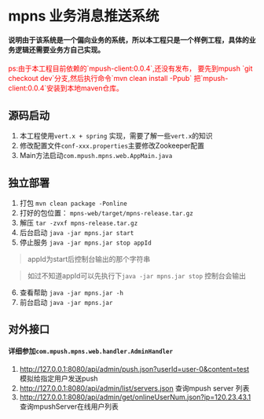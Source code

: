 # mpns 业务消息推送系统

#### 说明由于该系统是一个偏向业务的系统，所以本工程只是一个样例工程，具体的业务逻辑还需要业务方自己实现。

<p style="color:red">
ps:由于本工程目前依赖的`mpush-client:0.0.4`,还没有发布，
要先到mpush `git checkout dev`分支,然后执行命令`mvn clean install -Ppub`
把`mpush-client:0.0.4`安装到本地maven仓库。
</p>

## 源码启动

1. 本工程使用`vert.x + spring` 实现，需要了解一些`vert.x`的知识
2. 修改配置文件`conf-xxx.properties`主要修改Zookeeper配置
3. Main方法启动`com.mpush.mpns.web.AppMain.java`

## 独立部署
1. 打包 `mvn clean package -Ponline`
2. 打好的包位置： `mpns-web/target/mpns-release.tar.gz`
3. 解压 `tar -zvxf mpns-release.tar.gz`
4. 后台启动 `java -jar mpns.jar start`
5. 停止服务 `java -jar mpns.jar stop appId` 

  > appId为start后控制台输出的那个字符串
  
  > 如过不知道appId可以先执行下`java -jar mpns.jar stop` 控制台会输出
6. 查看帮助 `java -jar mpns.jar -h`
7. 前台启动 `java -jar mpns.jar`

## 对外接口
#### 详细参加`com.mpush.mpns.web.handler.AdminHandler`
1. http://127.0.0.1:8080/api/admin/push.json?userId=user-0&content=test 模拟给指定用户发送push
2. http://127.0.0.1:8080/api/admin/list/servers.json 查询mpush server 列表
3. http://127.0.0.1:8080/api/admin/get/onlineUserNum.json?ip=120.23.43.1 查询mpushServer在线用户列表

